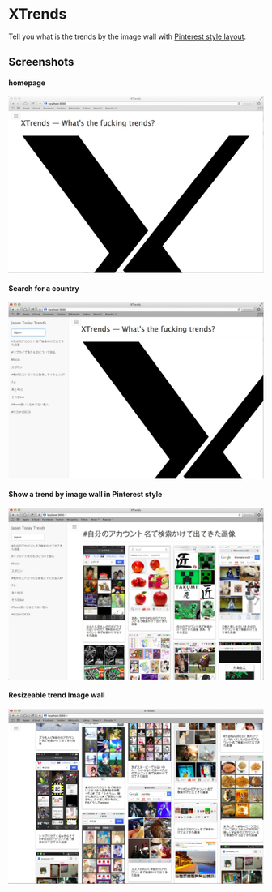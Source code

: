# XTrends

Tell you what is the trends by the image wall with [Pinterest style layout](https://github.com/kombai/freewall).

## Screenshots

#### homepage 
![homepage](./screenshots/home.png "homepage")

#### Search for a country 
![SearchForCountryTrends](./screenshots/searchCountryTrends.png "SearchForCountryTrends")

#### Show a trend by image wall in Pinterest style
![trendImageWall](./screenshots/trendImageWall.png "trendImageWall")

#### Resizeable trend Image wall  
![trendImageWallResize](./screenshots/trendImageWallResize.png "trendImageWallResize")
